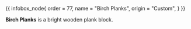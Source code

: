 {{ infobox_node{
	order = 77,
	name = "Birch Planks",
	origin = "Custom",
} }}

**Birch Planks** is a bright wooden plank block.
